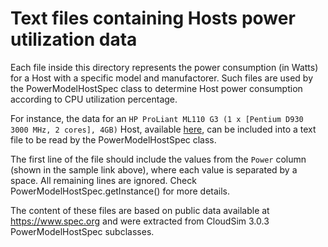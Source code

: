 # Text files containing Hosts power utilization data

Each file inside this directory represents the power consumption (in Watts)
for a Host with a specific model and manufactorer.
Such files are used by the PowerModelHostSpec class to determine
Host power consumption according to CPU utilization percentage.

For instance, the data for an `HP ProLiant ML110 G3 (1 x [Pentium D930 3000 MHz, 2 cores], 4GB)` Host, 
available [here](https://www.spec.org/power_ssj2008/results/res2011q1/power_ssj2008-20110127-00342.html), 
can be included into a text file to be read by the PowerModelHostSpec class.

The first line of the file should include the values from the `Power` column (shown in the sample link above), 
where each value is separated by a space. All remaining lines are ignored. 
Check PowerModelHostSpec.getInstance() for more details.

The content of these files are based on public data available at https://www.spec.org 
and were extracted from CloudSim 3.0.3 PowerModelHostSpec subclasses.